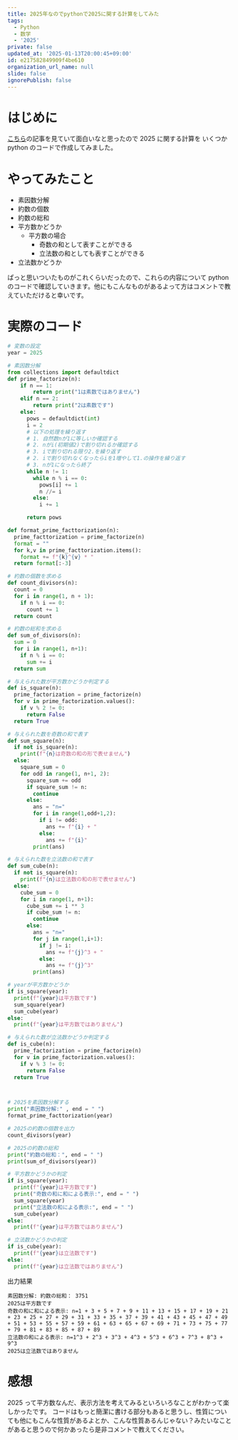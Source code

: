 ```yaml
---
title: 2025年なのでpythonで2025に関する計算をしてみた
tags:
  - Python
  - 数学
  - '2025'
private: false
updated_at: '2025-01-13T20:00:45+09:00'
id: e217582849909f4be610
organization_url_name: null
slide: false
ignorePublish: false
---
```

# はじめに

[こちら](https://qiita.com/murasaki1994/items/ff7f7ced109107503b75)の記事を見ていて面白いなと思ったので 2025 に関する計算を いくつか python のコードで作成してみました。

# やってみたこと

-   素因数分解
-   約数の個数
-   約数の総和
-   平方数かどうか
    -   平方数の場合
        -   奇数の和として表すことができる
        -   立法数の和としても表すことができる
-   立法数かどうか

ぱっと思いついたものがこれくらいだったので、これらの内容について python のコードで確認していきます。他にもこんなものがあるよって方はコメントで教えていただけると幸いです。

# 実際のコード

```python
# 変数の設定
year = 2025

# 素因数分解
from collections import defaultdict
def prime_factorize(n):
    if n == 1:
        return print("1は素数ではありません")
    elif n == 2:
        return print("2は素数です")
    else:
      pows = defaultdict(int)
      i = 2
      # 以下の処理を繰り返す
      # 1. 自然数nが1に等しいか確認する
      # 2. nがi(初期値2)で割り切れるか確認する
      # 3. iで割り切れる限り2.を繰り返す
      # 2. iで割り切れなくなったらiを1増やして1.の操作を繰り返す
      # 3. nが1になったら終了
      while n != 1:
        while n % i == 0:
          pows[i] += 1
          n //= i
        else:
          i += 1

      return pows

def format_prime_facttorization(n):
  prime_facttorization = prime_factorize(n)
  format = ""
  for k,v in prime_facttorization.items():
    format += f"{k}^{v} * "
  return format[:-3]

# 約数の個数を求める
def count_divisors(n):
  count = 0
  for i in range(1, n + 1):
    if n % i == 0:
      count += 1
  return count

# 約数の総和を求める
def sum_of_divisors(n):
  sum = 0
  for i in range(1, n+1):
    if n % i == 0:
      sum += i
  return sum

# 与えられた数が平方数かどうか判定する
def is_square(n):
  prime_factorization = prime_factorize(n)
  for v in prime_factorization.values():
    if v % 2 != 0:
      return False
  return True

# 与えられた数を奇数の和で表す
def sum_square(n):
  if not is_square(n):
    print(f"{n}は奇数の和の形で表せません")
  else:
    square_sum = 0
    for odd in range(1, n+1, 2):
      square_sum += odd
      if square_sum != n:
        continue
      else:
        ans = "n="
        for i in range(1,odd+1,2):
          if i != odd:
            ans += f"{i} + "
          else:
            ans += f"{i}"
        print(ans)

# 与えられた数を立法数の和で表す
def sum_cube(n):
  if not is_square(n):
    print(f"{n}は立法数の和の形で表せません")
  else:
    cube_sum = 0
    for i in range(1, n+1):
      cube_sum += i ** 3
      if cube_sum != n:
        continue
      else:
        ans = "n="
        for j in range(1,i+1):
          if j != i:
            ans += f"{j}^3 + "
          else:
            ans += f"{j}^3"
        print(ans)

# yearが平方数かどうか
if is_square(year):
  print(f"{year}は平方数です")
  sum_square(year)
  sum_cube(year)
else:
  print(f"{year}は平方数ではありません")

# 与えられた数が立法数かどうか判定する
def is_cube(n):
  prime_factorization = prime_factorize(n)
  for v in prime_factorization.values():
    if v % 3 != 0:
      return False
  return True



# 2025を素因数分解する
print("素因数分解:" , end = " ")
format_prime_facttorization(year)

# 2025の約数の個数を出力
count_divisors(year)

# 2025の約数の総和
print("約数の総和：", end = " ")
print(sum_of_divisors(year))

# 平方数かどうかの判定
if is_square(year):
  print(f"{year}は平方数です")
  print("奇数の和に和による表示:", end = " ")
  sum_square(year)
  print("立法数の和による表示:", end = " ")
  sum_cube(year)
else:
  print(f"{year}は平方数ではありません")

# 立法数かどうかの判定
if is_cube(year):
  print(f"{year}は立法数です")
else:
  print(f"{year}は立法数ではありません")
```

出力結果

```
素因数分解: 約数の総和： 3751
2025は平方数です
奇数の和に和による表示: n=1 + 3 + 5 + 7 + 9 + 11 + 13 + 15 + 17 + 19 + 21 + 23 + 25 + 27 + 29 + 31 + 33 + 35 + 37 + 39 + 41 + 43 + 45 + 47 + 49 + 51 + 53 + 55 + 57 + 59 + 61 + 63 + 65 + 67 + 69 + 71 + 73 + 75 + 77 + 79 + 81 + 83 + 85 + 87 + 89
立法数の和による表示: n=1^3 + 2^3 + 3^3 + 4^3 + 5^3 + 6^3 + 7^3 + 8^3 + 9^3
2025は立法数ではありません
```

# 感想

2025 って平方数なんだ、表示方法を考えてみるといろいろなことがわかって楽しかったです。
コードはもっと簡潔に書ける部分もあると思うし、性質についても他にもこんな性質があるよとか、こんな性質あるんじゃない？みたいなことがあると思うので何かあったら是非コメントで教えてください。

# 
